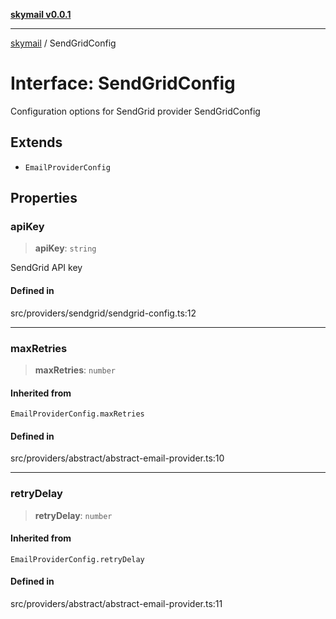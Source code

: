 [**skymail v0.0.1**](../README.md)

***

[skymail](../globals.md) / SendGridConfig

# Interface: SendGridConfig

Configuration options for SendGrid provider
 SendGridConfig

## Extends

- `EmailProviderConfig`

## Properties

### apiKey

> **apiKey**: `string`

SendGrid API key

#### Defined in

src/providers/sendgrid/sendgrid-config.ts:12

***

### maxRetries

> **maxRetries**: `number`

#### Inherited from

`EmailProviderConfig.maxRetries`

#### Defined in

src/providers/abstract/abstract-email-provider.ts:10

***

### retryDelay

> **retryDelay**: `number`

#### Inherited from

`EmailProviderConfig.retryDelay`

#### Defined in

src/providers/abstract/abstract-email-provider.ts:11
